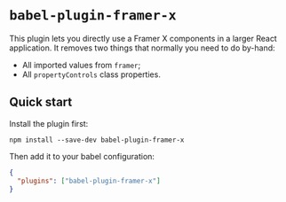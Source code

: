 # `babel-plugin-framer-x`

This plugin lets you directly use a Framer X components in a larger React application. It removes two things that normally you need to do by-hand:

- All imported values from `framer`;
- All `propertyControls` class properties.

## Quick start

Install the plugin first:

```
npm install --save-dev babel-plugin-framer-x
```

Then add it to your babel configuration:

```JSON
{
  "plugins": ["babel-plugin-framer-x"]
}
```
